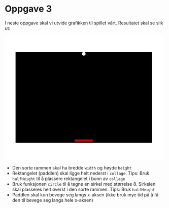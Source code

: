 # Oppgave 3

I neste oppgave skal vi utvide grafikken til spillet vårt. Resultatet skal se slik ut:

![Oppgave3∏](img/oppgave3.png)

- Den sorte rammen skal ha bredde ```width``` og høyde ```height```
- Rektangelet (paddlen) skal ligge helt nederst i ```collage```. Tips: Bruk ```halfHeight``` til å plassere rektangelet i bunn av ```collage```
- Bruk funksjonen ```circle``` til å tegne en sirkel med størrelse 8. Sirkelen skal plasseres helt øverst i den sorte rammen. Tips: Bruk ```halfHeight```
- Paddlen skal kun bevege seg langs x-aksen (ikke bruk mye tid på å få den til bevege seg langs hele x-aksen)
